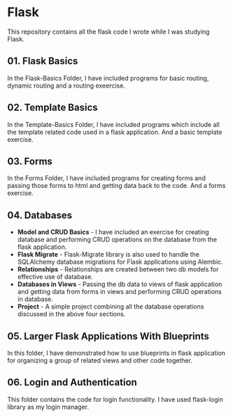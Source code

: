 # Flask
This repository contains all the flask code I wrote while I was studying Flask.

## 01. Flask Basics
In the Flask-Basics Folder, I have included programs for basic routing, dynamic routing and a routing exeercise.
## 02. Template Basics
In the Template-Basics Folder, I have included programs which include all the template related code used in a flask application. And a basic template exercise.
## 03. Forms
In the Forms Folder, I have included programs for creating forms and passing those forms to html and getting data back to the code. And a forms exercise.
## 04. Databases
- **Model and CRUD Basics** - I have included an exercise for creating database and performing CRUD operations on the database from the flask application.
- **Flask Migrate** - Flask-Migrate library is also used to handle the  SQLAlchemy database migrations for Flask applications using Alembic.
- **Relationships** - Relationships are created between two db models for effective use of database.
- **Databases in Views** - Passing the db data to views of flask application and getting data from forms in views and performing CRUD operations in database.
- **Project** - A simple project combining all the database operations discussed in the above four sections.
## 05. Larger Flask Applications With Blueprints
In this folder, I have demonstrated how to use blueprints in flask application for organizing a group of related views and other code together.
## 06. Login and Authentication
This folder contains the code for login functionality. I have used flask-login library as my login manager.
